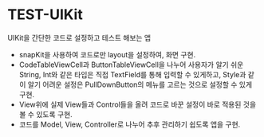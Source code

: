 # TEST-UIKit

UIKit을 간단한 코드로 설정하고 테스트 해보는 앱

- snapKit을 사용하여 코드로만 layout을 설정하여, 화면 구현.
- CodeTableViewCell과 ButtonTableViewCell을 나누어 사용자가 알기 쉬운 String, Int와 같은 타입은 직접 TextField를 통해 입력할 수 있게하고, Style과 같이 알기 어려운 설정은 PullDownButton의 메뉴를 고르는 것으로 설정할 수 있게 구현.
- View위에 실제 View들과 Control들을 올려 코드로 바꾼 설정이 바로 적용된 것을 볼 수 있도록 구현.
- 코드를 Model, View, Controller로 나누어 추후 관리하기 쉽도록 앱을 구현.

